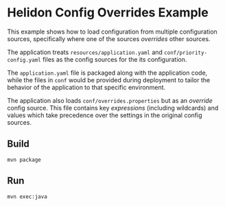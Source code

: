 
# Helidon Config Overrides Example

This example shows how to load configuration from multiple 
configuration sources, specifically where one of the sources _overrides_ other
sources.

The application treats `resources/application.yaml` and `conf/priority-config.yaml` 
files as the config sources for the its configuration. 

The `application.yaml` file is packaged along with the application code, while
the files in `conf` would be provided during deployment to tailor the behavior
of the application to that specific environment.

The application also loads `conf/overrides.properties` but as an _override_ config
source. This file contains key _expressions_ (including wildcards) and values which
take precedence over the settings in the original config sources.


## Build

```
mvn package
```

## Run

```
mvn exec:java
```

